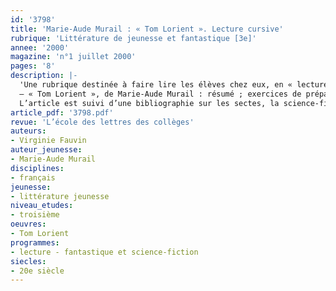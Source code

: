 ```yaml
---
id: '3798'
title: 'Marie-Aude Murail : « Tom Lorient ». Lecture cursive'
rubrique: 'Littérature de jeunesse et fantastique [3e]'
annee: '2000'
magazine: 'n°1 juillet 2000'
pages: '8'
description: |-
  'Une rubrique destinée à faire lire les élèves chez eux, en « lecture cursive », comme le recommandent les Instructions officielles…
  – « Tom Lorient », de Marie-Aude Murail : résumé ; exercices de préparation ; questionnaire de lecture ; le fantastique…
  L’article est suivi d’une bibliographie sur les sectes, la science-fiction et les rencontres du troisième type.'
article_pdf: '3798.pdf'
revue: 'L’école des lettres des collèges'
auteurs:
- Virginie Fauvin
auteur_jeunesse:
- Marie-Aude Murail
disciplines:
- français
jeunesse:
- littérature jeunesse
niveau_etudes:
- troisième
oeuvres:
- Tom Lorient
programmes:
- lecture - fantastique et science-fiction
siecles:
- 20e siècle
---
```

